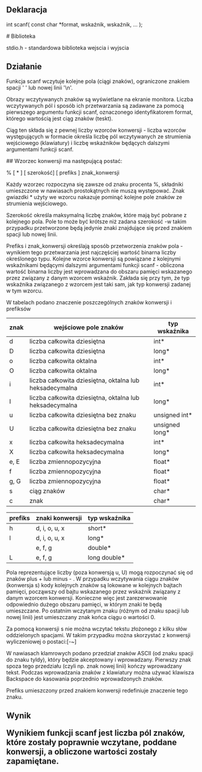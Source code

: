  ## Deklaracja 
  <p>  int  scanf( const  char  *format,  wskaźnik,  wskaźnik, ... ); </p>
 # Biblioteka  
<p> stdio.h - standardowa biblioteka wejscia i wyjscia</p> 

 ## Działanie 

<p>Funkcja scanf wczytuje kolejne pola (ciągi znaków), ograniczone znakiem  spacji    '  '    lub  nowej  linii  '\n'.</p>
<p>  Obrazy  wczytywanych znaków są wyświetlane na ekranie monitora. Liczba wczytywanych  pól i sposób ich przetwarzania są zadawane za pomocą pierwszego  argumentu   funkcji scanf, oznaczonego   identyfikatorem format, którego  wartością  jest  ciąg  znaków  (teskt).</p>
<p>  Ciąg  ten  składa  się  z pewnej liczby wzorców konwersji - liczba wzorców występujących w formacie określa liczbę pól wczytywanych ze strumienia wejściowego  (klawiatury)  i  liczbę  wskaźników  będących  dalszymi argumentami 
funkcji scanf.</p>
 <p></p>
<p></p>
##  Wzorzec  konwersji ma następującą postać: 
<p> % [  *  ]  [  szerokość]  [  prefiks ]   znak_konwersji </p>
<p> Każdy  wzorzec  rozpoczyna  się  zawsze  od  znaku  procenta %, składniki  umieszczone  w  nawiasach  prostokątnych  nie  muszą występować. Znak gwiazdki * użyty  we wzorcu nakazuje pominąć kolejne pole znaków ze  strumienia wejściowego.</p> 
<p> Szerokość określa maksymalną  liczbę  znaków,  które  mają  być  pobrane  z  kolejnego pola.  Pole  to  może  być  krótsze  niż  zadana  szerokość -w  takim przypadku  przetworzone  będą  jedynie  znaki  znajdujące  się  przed znakiem  spacji  lub  nowej  linii.</p> 
<p>Prefiks i znak_konwersji określają sposób przetworzenia znaków pola - wynikiem  tego  przetwarzania 
jest  najczęściej  wartość  binarna  liczby  określonego  typu.  Kolejne wzorce konwersji są powiązane z kolejnymi wskaźnikami będącymi dalszymi  argumentami  funkcji 
scanf - obliczona  wartość  binarna liczby  jest  wprowadzana  do  obszaru  pamięci  wskazanego  przez związany z danym wzorcem wskaźnik. Zakłada się przy tym, że typ wskaźnika  związanego  z  wzorcem  jest taki  sam,  jak  typ  konwersji  zadanej    w    tym    wzorcu.</p>
<p>    W    tabelach    podano    znaczenie poszczególnych znaków konwersji i prefiksów</p>
<p></p>
<p></p>

| znak    | wejściowe pole znaków | typ wskaźnika |
| ------- | --------------------- | ------------- |
| d       | liczba całkowita dziesiętna | int*    |
| D       | liczba całkowita dziesiętna | long*   |     
| o       | liczba całkowita oktalna    | int*    |
| O       | liczba całkowita oktalna    | long*   |  
| i       | liczba  całkowita  dziesiętna,  oktalna lub heksadecymalna |  int*  |  
| I       | liczba  całkowita  dziesiętna,  oktalna lub heksadecymalna |  long* |  
| u       | liczba całkowita dziesiętna bez znaku |  unsigned int* |  
| U       | liczba całkowita dziesiętna bez znaku |  unsigned long* | 
| x       | liczba całkowita heksadecymalna | int*  | 
| X       | liczba całkowita heksadecymalna | long* | 
| e, E    | liczba zmiennopozycyjna | float* | 
| f       | liczba zmiennopozycyjna | float* | 
| g, G    | liczba zmiennopozycyjna | float* |
| s       | ciąg znaków             | char*  |  
| c       | znak                    | char*  |

<p></p>
<p></p>

| prefiks | znaki konwersji | typ wskaźnika |
| ------- | --------------- | ------------- | 
| h       |  d, i, o, u, x  | short*        | 
| l       |  d, i, o, u, x  | long*         |
|         |  e, f, g        | double*       | 
| L       |  e, f, g        | long double*  |

<p></p>
<p> Pola   reprezentujące   liczby   (poza   konwersją u, U)  mogą  rozpoczynać  się  od  znaków  plus  +  lub  minus - .  W  przypadku wczytywania ciągu znaków (konwersja s) kody kolejnych znaków są    lokowane  w  kolejnych  bajtach  pamięci,  począwszy  od  bajtu wskazanego przez wskaźnik związany   z   danym   wzorcem 
konwersji. Konieczne   więc   jest   zarezerwowanie   odpowiednio dużego  obszaru  pamięci,  w  którym  znaki  te  będą  umieszczane.  Po ostatnim wczytanym znaku (różnym od znaku spacji lub nowej linii) jest  umieszczany  znak  końca  ciągu  o  wartości 0. </p>
<p>  Za  pomocą konwersji s nie  można  wczytać  tekstu  złożonego  z  kilku  słów oddzielonych  spacjami.  W  takim  przypadku  można  skorzystać  z konwersji wyliczeniowej o postaci:[-~]</p>
<p> W  nawiasach  klamrowych  podano  przedział  znaków  ASCII  (od znaku   spacji   do   znaku   tyldy),   który   będzie   akceptowany   i wprowadzany. Pierwszy znak spoza tego przedziału (czyli np. znak nowej  linii)  kończy  wprowadzany  tekst.  Podczas  wprowadzania znaków  z  klawiatury  można  używać  klawisza Backspace do kasowania poprzednio wprowadzonych     znaków.</p> 
<p> Prefiks umieszczony  przed  znakiem  konwersji  redefiniuje znaczenie  tego 
znaku. </p>        

 ## Wynik <p> Wynikiem  funkcji scanf jest  liczba  pól  znaków,  które  zostały poprawnie  wczytane,  poddane  konwersji,  a  obliczone  wartości zostały zapamiętane.</p>       
